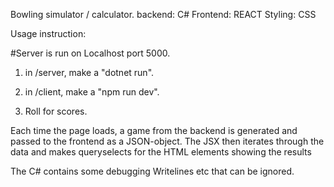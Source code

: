 Bowling simulator / calculator.
backend: C# 
Frontend: REACT
Styling: CSS

Usage instruction:

#Server is run on Localhost port 5000.

1. in /server, make a "dotnet run".
2. in /client, make a "npm run dev".

3. Roll for scores.

Each time the page loads, a game from the backend is generated and passed to the frontend as a JSON-object.
The JSX then iterates through the data and makes queryselects for the HTML elements showing the results

The C# contains some debugging Writelines etc that can be ignored.
